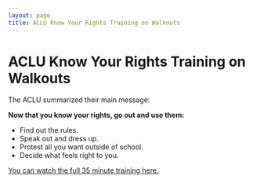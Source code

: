 ```yaml
---
layout: page
title: ACLU Know Your Rights Training on Walkouts
---
```


ACLU Know Your Rights Training on Walkouts
=================

The ACLU summarized their main message:

**Now that you know your rights, go out and use them:**
* Find out the rules.
* Speak out and dress up.
* Protest all you want outside of school.
* Decide what feels right to you. 

[You can watch the full 35 minute training here.](https://www.aclu.org/issues/free-speech/student-speech-and-privacy/students-rights-speech-walkouts-and-other-protests)
